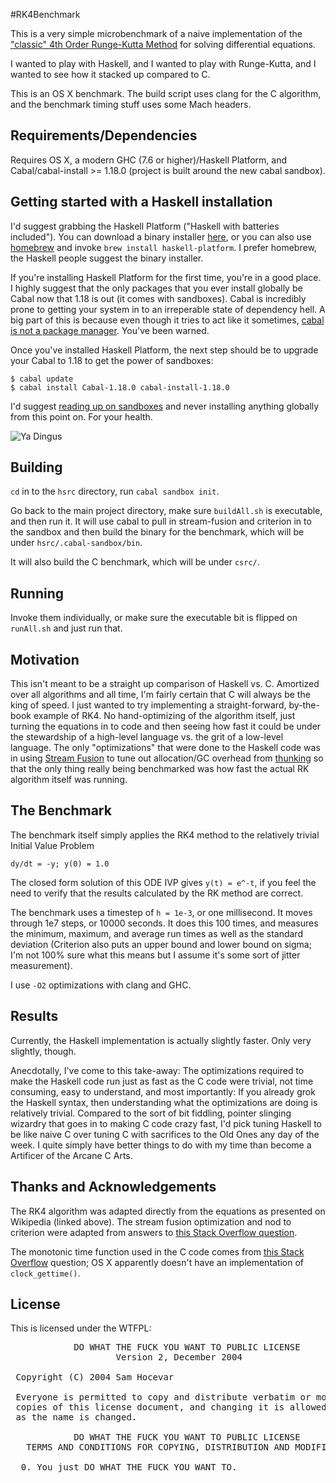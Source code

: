 #RK4Benchmark

This is a very simple microbenchmark of a naive implementation of the ["classic" 4th Order Runge-Kutta Method](http://en.wikipedia.org/wiki/Runge%E2%80%93Kutta) for solving differential equations.

I wanted to play with Haskell, and I wanted to play with Runge-Kutta, and I wanted to see how it stacked up compared to C.

This is an OS X benchmark.  The build script uses clang for the C algorithm, and the benchmark timing stuff uses some Mach headers.

## Requirements/Dependencies

Requires OS X, a modern GHC (7.6 or higher)/Haskell Platform, and Cabal/cabal-install >= 1.18.0 (project is built around the new cabal sandbox).

## Getting started with a Haskell installation

I'd suggest grabbing the Haskell Platform ("Haskell with batteries included").  You can download a binary installer [here](http://www.haskell.org/platform/), or you can also use [homebrew](http://brew.sh/) and invoke `brew install haskell-platform`. I prefer homebrew, the Haskell people suggest the binary installer. 

If you're installing Haskell Platform for the first time, you're in a good place.  I highly suggest that the only packages that you ever install globally be Cabal now that 1.18 is out (it comes with sandboxes).  Cabal is incredibly prone to getting your system in to an irreperable state of dependency hell.  A big part of this is because even though it tries to act like it sometimes, [cabal is not a package manager](http://ivanmiljenovic.wordpress.com/2010/03/15/repeat-after-me-cabal-is-not-a-package-manager/). You've been warned.

Once you've installed Haskell Platform, the next step should be to upgrade your Cabal to 1.18 to get the power of sandboxes:

    $ cabal update
    $ cabal install Cabal-1.18.0 cabal-install-1.18.0

I'd suggest [reading up on sandboxes](http://coldwa.st/e/blog/2013-08-20-Cabal-sandbox.html) and never installing anything globally from this point on. For your health.

![Ya Dingus](http://d.pr/i/8BoB+)

## Building

`cd` in to the `hsrc` directory, run `cabal sandbox init`.

Go back to the main project directory, make sure `buildAll.sh` is executable, and then run it.  It will use cabal to pull in stream-fusion and criterion in to the sandbox and then build the binary for the benchmark, which will be under `hsrc/.cabal-sandbox/bin`.

It will also build the C benchmark, which will be under `csrc/`.

## Running

Invoke them individually, or make sure the executable bit is flipped on `runAll.sh` and just run that.

## Motivation

This isn't meant to be a straight up comparison of Haskell vs. C.  Amortized over all algorithms and all time, I'm fairly certain that C will always be the king of speed.  I just wanted to try implementing a straight-forward, by-the-book example of RK4.  No hand-optimizing of the algorithm itself, just turning the equations in to code and then seeing how fast it could be under the stewardship of a high-level language vs. the grit of a low-level language. The only "optimizations" that were done to the Haskell code was in using [Stream Fusion](http://hackage.haskell.org/package/stream-fusion) to tune out allocation/GC overhead from [thunking](http://www.haskell.org/haskellwiki/Thunk) so that the only thing really being benchmarked was how fast the actual RK algorithm itself was running.

## The Benchmark

The benchmark itself simply applies the RK4 method to the relatively trivial Initial Value Problem

    dy/dt = -y; y(0) = 1.0

The closed form solution of this ODE IVP gives `y(t) = e^-t`, if you feel the need to verify that the results calculated by the RK method are correct.

The benchmark uses a timestep of `h = 1e-3`, or one millisecond.  It moves through 1e7 steps, or 10000 seconds. It does this 100 times, and measures the minimum, maximum, and average run times as well as the standard deviation (Criterion also puts an upper bound and lower bound on sigma; I'm not 100% sure what this means but I assume it's some sort of jitter measurement).

I use `-O2` optimizations with clang and GHC.

## Results

Currently, the Haskell implementation is actually slightly faster.  Only very slightly, though.

Anecdotally, I've come to this take-away:  The optimizations required to make the Haskell code run just as fast as the C code were trivial, not time consuming, easy to understand, and most importantly: If you already grok the Haskell syntax, then understanding what the optimizations are doing is relatively trivial.  Compared to the sort of bit fiddling, pointer slinging wizardry that goes in to making C code crazy fast, I'd pick tuning Haskell to be like naive C over tuning C with sacrifices to the Old Ones any day of the week.  I quite simply have better things to do with my time than become a Artificer of the Arcane C Arts.

## Thanks and Acknowledgements

The RK4 algorithm was adapted directly from the equations as presented on Wikipedia (linked above).  The stream fusion optimization and nod to criterion were adapted from answers to [this Stack Overflow question](http://stackoverflow.com/questions/18578370/haskell-performance-struggling-with-utilizing-profiling-results-and-basic-tunin).

The monotonic time function used in the C code comes from [this Stack Overflow](http://stackoverflow.com/questions/5167269/clock-gettime-alternative-in-mac-os-x) question; OS X apparently doesn't have an implementation of `clock_gettime()`.

## License

This is licensed under the WTFPL:

<pre>
            DO WHAT THE FUCK YOU WANT TO PUBLIC LICENSE
                    Version 2, December 2004

 Copyright (C) 2004 Sam Hocevar <sam@hocevar.net>

 Everyone is permitted to copy and distribute verbatim or modified
 copies of this license document, and changing it is allowed as long
 as the name is changed.

            DO WHAT THE FUCK YOU WANT TO PUBLIC LICENSE
   TERMS AND CONDITIONS FOR COPYING, DISTRIBUTION AND MODIFICATION

  0. You just DO WHAT THE FUCK YOU WANT TO.
</pre>
